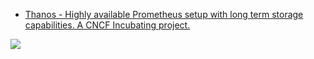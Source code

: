 * [Thanos - Highly available Prometheus setup with long term storage capabilities. A CNCF Incubating project. ](https://github.com/thanos-io/thanos)

![](https://camo.githubusercontent.com/4720f0b558ad470b8b73a6e459bac133bef772c92f96e4f327ae303e21254fbd/68747470733a2f2f646f63732e676f6f676c652e636f6d2f64726177696e67732f642f652f32504143582d31765442464b4b6766385944496e4a7952616b504538655a5a67397068546c4f734242326f674e6b4676684e47625a385944767a5f63474d6278575a42473147366870735166535831343546705963762f7075623f773d39363026683d373230)

